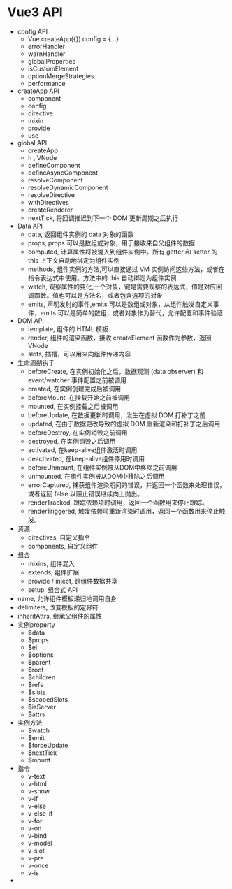 # Vue3 API

- config API
  - Vue.createApp({}).config = {...}
  - errorHandler
  - warnHandler
  - globalProperties
  - isCustomElement
  - optionMergeStrategies
  - performance
- createApp API
  - component
  - config
  - directive
  - mixin
  - provide
  - use
- global API
  - createApp
  - h , VNode
  - defineComponent
  - defineAsyncComponent
  - resolveComponent
  - resolveDynamicComponent
  - resolveDirective
  - withDirectives
  - createRenderer
  - nextTick, 将回调推迟到下一个 DOM 更新周期之后执行
- Data API
  - data, 返回组件实例的 data 对象的函数
  - props, props 可以是数组或对象，用于接收来自父组件的数据
  - computed, 计算属性将被混入到组件实例中。所有 getter 和 setter 的 this 上下文自动地绑定为组件实例
  - methods, 组件实例的方法,可以直接通过 VM 实例访问这些方法，或者在指令表达式中使用。方法中的 this 自动绑定为组件实例
  - watch, 观察属性的变化,一个对象，键是需要观察的表达式，值是对应回调函数。值也可以是方法名，或者包含选项的对象
  - emits, 声明发射的事件,emits 可以是数组或对象，从组件触发自定义事件，emits 可以是简单的数组，或者对象作为替代，允许配置和事件验证
- DOM API
  - template, 组件的 HTML 模板
  - render, 组件的渲染函数，接收 createElement 函数作为参数，返回 VNode
  - slots, 插槽，可以用来向组件传递内容
- 生命周期钩子
  - beforeCreate, 在实例初始化之后，数据观测 (data observer) 和 event/watcher 事件配置之前被调用
  - created, 在实例创建完成后被调用
  - beforeMount, 在挂载开始之前被调用
  - mounted, 在实例挂载之后被调用
  - beforeUpdate, 在数据更新时调用，发生在虚拟 DOM 打补丁之前
  - updated, 在由于数据更改导致的虚拟 DOM 重新渲染和打补丁之后调用
  - beforeDestroy, 在实例销毁之前调用
  - destroyed, 在实例销毁之后调用
  - activated, 在keep-alive组件激活时调用
  - deactivated, 在keep-alive组件停用时调用
  - beforeUnmount, 在组件实例被从DOM中移除之前调用
  - unmounted, 在组件实例被从DOM中移除之后调用
  - errorCaptured, 捕获组件渲染期间的错误，并返回一个函数来处理错误，或者返回 false 以阻止错误继续向上抛出。
  - renderTracked, 跟踪依赖项时调用，返回一个函数用来停止跟踪。
  - renderTriggered, 触发依赖项重新渲染时调用，返回一个函数用来停止触发。
- 资源
  - directives, 自定义指令
  - components, 自定义组件
- 组合
  - mixins, 组件混入
  - extends, 组件扩展
  - provide / inject, 跨组件数据共享
  - setup, 组合式 API
- name, 允许组件模板递归地调用自身
- delimiters, 改变模板的定界符
- inheritAttrs, 继承父组件的属性
- 实例property
  - $data
  - $props
  - $el
  - $options
  - $parent
  - $root
  - $children
  - $refs
  - $slots
  - $scopedSlots
  - $isServer
  - $attrs
- 实例方法
  - $watch
  - $emit
  - $forceUpdate
  - $nextTick
  - $mount
- 指令
  - v-text
  - v-html
  - v-show
  - v-if
  - v-else
  - v-else-if
  - v-for
  - v-on
  - v-bind
  - v-model
  - v-slot
  - v-pre
  - v-once
  - v-is
- 